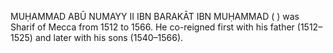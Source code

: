 MUḤAMMAD ABŪ NUMAYY II IBN BARAKĀT IBN MUḤAMMAD ( ) was Sharif of Mecca from 1512 to 1566. He co-reigned first with his father (1512–1525) and later with his sons (1540–1566).
